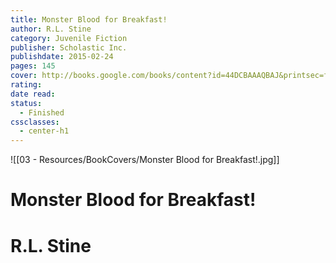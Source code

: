 ```yaml
---
title: Monster Blood for Breakfast!
author: R.L. Stine
category: Juvenile Fiction
publisher: Scholastic Inc.
publishdate: 2015-02-24
pages: 145
cover: http://books.google.com/books/content?id=44DCBAAAQBAJ&printsec=frontcover&img=1&zoom=1&edge=curl&source=gbs_api
rating: 
date read: 
status:
  - Finished
cssclasses:
  - center-h1
---
```

![[03 - Resources/BookCovers/Monster Blood for Breakfast!.jpg]]
# Monster Blood for Breakfast!
# R.L. Stine